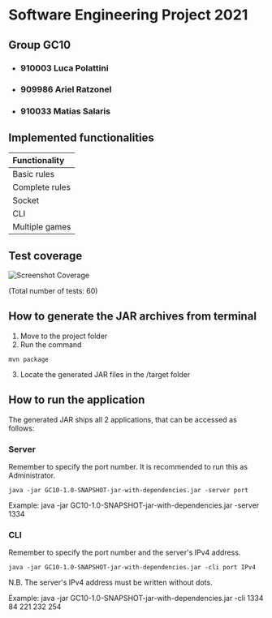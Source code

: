 # Software Engineering Project 2021
## Group GC10

- ### 910003 Luca Polattini 
- ### 909986 Ariel Ratzonel  
- ### 910033 Matias Salaris



## Implemented functionalities 

| Functionality | 
|:-----------------------|
| Basic rules | 
| Complete rules |
| Socket | 
| CLI | 
| Multiple games |




## Test coverage 
![Screenshot Coverage](https://raw.githubusercontent.com/LucaPolattini/ing-sw-2021-polattini-ratzonel-salaris/master/Coverage/Coverage02_07_21.JPG?token=ATCFD3GVBR4PEQZ6PRVO4K3A5CDAQ)

(Total number of tests: 60)



## How to generate the JAR archives from terminal
1. Move to the project folder
2. Run the command 
```
mvn package 
```
3. Locate the generated JAR files in the /target folder



## How to run the application
The generated JAR ships all 2 applications, that can be accessed as follows:

### Server
Remember to specify the port number.
It is recommended to run this as Administrator.
```
java -jar GC10-1.0-SNAPSHOT-jar-with-dependencies.jar -server port
```

Example: java -jar GC10-1.0-SNAPSHOT-jar-with-dependencies.jar -server 1334
### CLI
Remember to specify the port number and the server's IPv4 address.
```
java -jar GC10-1.0-SNAPSHOT-jar-with-dependencies.jar -cli port IPv4
```
N.B. The server's IPv4 address must be written without dots.

Example: java -jar GC10-1.0-SNAPSHOT-jar-with-dependencies.jar -cli 1334 84 221 232 254

